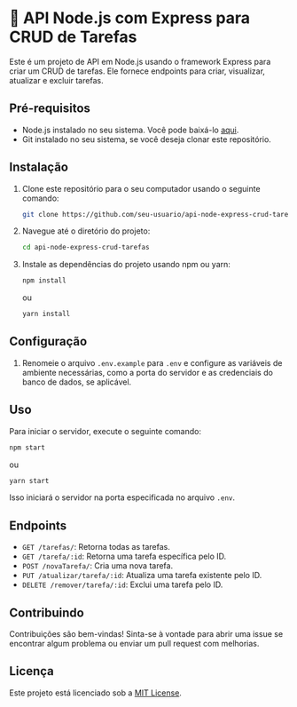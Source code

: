 # 🚀 API Node.js com Express para CRUD de Tarefas

Este é um projeto de API em Node.js usando o framework Express para criar um CRUD de tarefas. Ele fornece endpoints para criar, visualizar, atualizar e excluir tarefas.

## Pré-requisitos

- Node.js instalado no seu sistema. Você pode baixá-lo [aqui](https://nodejs.org/).
- Git instalado no seu sistema, se você deseja clonar este repositório.

## Instalação

1. Clone este repositório para o seu computador usando o seguinte comando:

    ```bash
    git clone https://github.com/seu-usuario/api-node-express-crud-tarefas.git
    ```

2. Navegue até o diretório do projeto:

    ```bash
    cd api-node-express-crud-tarefas
    ```

3. Instale as dependências do projeto usando npm ou yarn:

    ```bash
    npm install
    ```

    ou

    ```bash
    yarn install
    ```

## Configuração

1. Renomeie o arquivo `.env.example` para `.env` e configure as variáveis de ambiente necessárias, como a porta do servidor e as credenciais do banco de dados, se aplicável.

## Uso

Para iniciar o servidor, execute o seguinte comando:

```bash
npm start
```

ou

```bash
yarn start
```

Isso iniciará o servidor na porta especificada no arquivo `.env`.

## Endpoints

- `GET /tarefas/`: Retorna todas as tarefas.
- `GET /tarefa/:id`: Retorna uma tarefa específica pelo ID.
- `POST /novaTarefa/`: Cria uma nova tarefa.
- `PUT /atualizar/tarefa/:id`: Atualiza uma tarefa existente pelo ID.
- `DELETE /remover/tarefa/:id`: Exclui uma tarefa pelo ID.

## Contribuindo

Contribuições são bem-vindas! Sinta-se à vontade para abrir uma issue se encontrar algum problema ou enviar um pull request com melhorias.

## Licença

Este projeto está licenciado sob a [MIT License](LICENSE).
